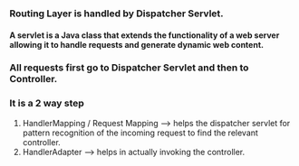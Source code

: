### Routing Layer is handled by Dispatcher Servlet.
#### A servlet is a Java class that extends the functionality of a web server allowing it to handle requests and generate dynamic web content.
### All requests first go to Dispatcher Servlet and then to Controller.

### It is a 2 way step

1. HandlerMapping / Request Mapping --> helps the dispatcher servlet for pattern recognition of the incoming request to find the relevant controller.
2. HandlerAdapter --> helps in actually invoking the controller.